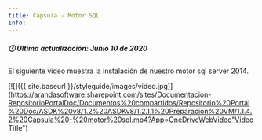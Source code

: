 ```yaml
---
title: Capsula - Motor SQL
info:
---
```


##### 🕐 Ultima actualización: Junio 10 de 2020


El siguiente video muestra la instalación de nuestro motor sql server 2014.

 


[![]({{ site.baseurl }}/styleguide/images/video.jpg)](https://arandasoftware.sharepoint.com/sites/Documentacion-RepositorioPortalDoc/Documentos%20compartidos/Repositorio%20Portal%20Doc/ASDK%20v8/1.2%20ASDKv8/1.2.1.1%20Preparacion%20VM/1.1.4.2%20Capsula%20-%20motor%20sql.mp4?App=OneDriveWebVideo"Video Title")
